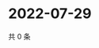 # 2022-07-29

共 0 条

<!-- BEGIN WEIBO -->
<!-- 最后更新时间 Fri Jul 29 2022 18:19:20 GMT+0800 (China Standard Time) -->

<!-- END WEIBO -->
